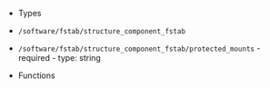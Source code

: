  - Types
  - `/software/fstab/structure_component_fstab`
   - `/software/fstab/structure_component_fstab/protected_mounts`
    - required
    - type: string

 - Functions
